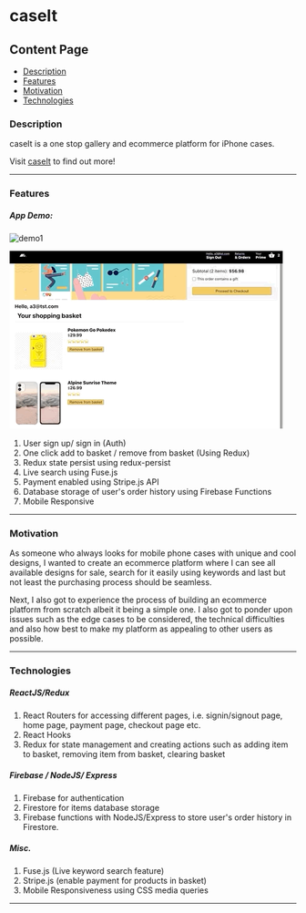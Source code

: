 # caseIt

## Content Page
  * [Description](#description)
  * [Features](#features)
  * [Motivation](#Motivation)
  * [Technologies](#technologies)



### Description

caseIt is a one stop gallery and ecommerce platform for iPhone cases. 

Visit [caseIt](https://ecomm-23f2e.web.app) to find out more!

---


### Features

##### App Demo:

![demo1](misc/casit_1.gif)

![demo2](misc/caseit_2.gif)

1. User sign up/ sign in (Auth)
2. One click add to basket / remove from basket (Using Redux)
3. Redux state persist using redux-persist
4. Live search using Fuse.js
5. Payment enabled using Stripe.js API
6. Database storage of user's order history using Firebase Functions
7. Mobile Responsive 

---

### Motivation

As someone who always looks for mobile phone cases with unique and cool designs, I wanted to create an ecommerce platform where I can see all available designs for sale, search for it easily using keywords and last but not least the purchasing process should be seamless. 

Next, I also got to experience the process of building an ecommerce platform from scratch albeit it being a simple one. I also got to ponder upon issues such as the edge cases to be considered, the technical difficulties and also how best to make my platform as appealing to other users as possible. 

---


### Technologies

##### ReactJS/Redux

1. React Routers for accessing different pages, i.e. signin/signout page, home page, payment page, checkout page etc.  
2. React Hooks
3. Redux for state management and creating actions such as adding item to basket, removing item from basket, clearing basket

##### Firebase / NodeJS/ Express

1. Firebase for authentication
2. Firestore for items database storage
3. Firebase functions with NodeJS/Express to store user's order history in Firestore. 

##### Misc.

1. Fuse.js (Live keyword search feature)
2. Stripe.js (enable payment for products in basket)
3. Mobile Responsiveness using CSS media queries

---



